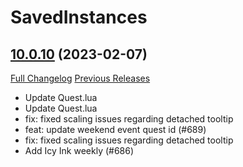 # SavedInstances

## [10.0.10](https://github.com/SavedInstances/SavedInstances/tree/10.0.10) (2023-02-07)
[Full Changelog](https://github.com/SavedInstances/SavedInstances/compare/10.0.9...10.0.10) [Previous Releases](https://github.com/SavedInstances/SavedInstances/releases)

- Update Quest.lua  
- Update Quest.lua  
- fix: fixed scaling issues regarding detached tooltip  
- feat: update weekend event quest id (#689)  
- fix: fixed scaling issues regarding detached tooltip  
- Add Icy Ink weekly (#686)  
